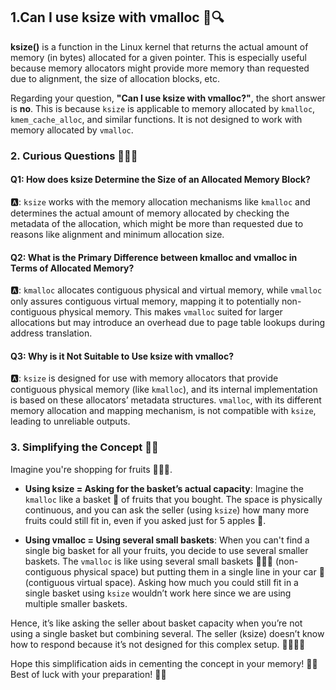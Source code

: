 ## 1.Can I use ksize with vmalloc 📘🔍
**ksize()** is a function in the Linux kernel that returns the actual amount of memory (in bytes) allocated for a given pointer. This is especially useful because memory allocators might provide more memory than requested due to alignment, the size of allocation blocks, etc. 

Regarding your question, **"Can I use ksize with vmalloc?"**, the short answer is **no**. This is because `ksize` is applicable to memory allocated by `kmalloc`, `kmem_cache_alloc`, and similar functions. It is not designed to work with memory allocated by `vmalloc`.


### 2. Curious Questions 🧐🕵️‍♂️

#### Q1: How does ksize Determine the Size of an Allocated Memory Block?
🅰️: `ksize` works with the memory allocation mechanisms like `kmalloc` and determines the actual amount of memory allocated by checking the metadata of the allocation, which might be more than requested due to reasons like alignment and minimum allocation size.

#### Q2: What is the Primary Difference between kmalloc and vmalloc in Terms of Allocated Memory?
🅰️: `kmalloc` allocates contiguous physical and virtual memory, while `vmalloc` only assures contiguous virtual memory, mapping it to potentially non-contiguous physical memory. This makes `vmalloc` suited for larger allocations but may introduce an overhead due to page table lookups during address translation.

#### Q3: Why is it Not Suitable to Use ksize with vmalloc?
🅰️: `ksize` is designed for use with memory allocators that provide contiguous physical memory (like `kmalloc`), and its internal implementation is based on these allocators’ metadata structures. `vmalloc`, with its different memory allocation and mapping mechanism, is not compatible with `ksize`, leading to unreliable outputs.

### 3. Simplifying the Concept 🎨🍎
Imagine you're shopping for fruits 🍇🍉🍍. 

- **Using ksize = Asking for the basket’s actual capacity**: Imagine the `kmalloc` like a basket 🧺 of fruits that you bought. The space is physically continuous, and you can ask the seller (using `ksize`) how many more fruits could still fit in, even if you asked just for 5 apples 🍏.

- **Using vmalloc = Using several small baskets**: When you can't find a single big basket for all your fruits, you decide to use several smaller baskets. The `vmalloc` is like using several small baskets 🧺🧺🧺 (non-contiguous physical space) but putting them in a single line in your car 🚗 (contiguous virtual space). Asking how much you could still fit in a single basket using `ksize` wouldn’t work here since we are using multiple smaller baskets.

Hence, it’s like asking the seller about basket capacity when you’re not using a single basket but combining several. The seller (ksize) doesn’t know how to respond because it’s not designed for this complex setup. 🤷‍♂️🛒🚗

Hope this simplification aids in cementing the concept in your memory! 🧠💡 Best of luck with your preparation! 🚀📘